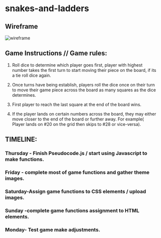 # snakes-and-ladders

## Wireframe

![wireframe](/assets/images)

## Game Instructions // Game rules:

1. Roll dice to determine which player goes first, player with highest number takes the first turn to start moving their piece on the board, if its a tie roll dice again.

2. Once turns have being establish, players roll the dice once on their turn to move their game piece across the board as many squares as the dice determines.

3. First player to reach the last square at the end of the board wins.

4. If the player lands on certain numbers across the board, they may either move closer to the end of the board or further away. For example( Player lands on #20 on the grid then skips to #28 or vice-versa).

## TIMELINE:

### Thursday - Finish Pseudocode.js / start using Javascript to make functions.

### Friday - complete most of game functions and gather theme images.

### Saturday-Assign game functions to CSS elements / upload images.

### Sunday -complete game functions assignment to HTML elements.

### Monday- Test game make adjustments.
